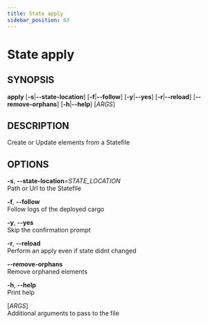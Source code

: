 ```yaml
---
title: State apply
sidebar_position: 63
---
```


# State apply

## SYNOPSIS

**apply** \[**-s**\|**--state-location**\] \[**-f**\|**--follow**\]
\[**-y**\|**--yes**\] \[**-r**\|**--reload**\] \[**--remove-orphans**\]
\[**-h**\|**--help**\] \[*ARGS*\]

## DESCRIPTION

Create or Update elements from a Statefile

## OPTIONS

**-s**, **--state-location**=*STATE_LOCATION*  
Path or Url to the Statefile

**-f**, **--follow**  
Follow logs of the deployed cargo

**-y**, **--yes**  
Skip the confirmation prompt

**-r**, **--reload**  
Perform an apply even if state didnt changed

**--remove-orphans**  
Remove orphaned elements

**-h**, **--help**  
Print help

\[*ARGS*\]  
Additional arguments to pass to the file
